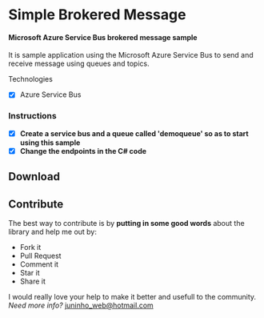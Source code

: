 # Simple Brokered Message
#### Microsoft Azure Service Bus brokered message sample
It is sample application using the Microsoft Azure Service Bus to send and receive message using queues and topics.

Technologies
- [x] Azure Service Bus

### Instructions
- [X] **Create a service bus and a queue called 'demoqueue' so as to start using this sample**
- [X] **Change the endpoints in the C# code**

## Download

## Contribute
The best way to contribute is by **putting in some good words** about the library and help me out by:

 - Fork it
 - Pull Request
 - Comment it
 - Star it
 - Share it
 
I would really love your help to make it better and usefull to the community.
*Need more info?* juninho_web@hotmail.com
